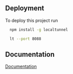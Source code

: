 ## Deployment

To deploy this project run

```bash
  npm install -g localtunnel
```

```bash
  lt --port 8088
```

## Documentation

[Documentation]([https://linktodocumentation](https://theboroer.github.io/localtunnel-www/)https://theboroer.github.io/localtunnel-www/)
